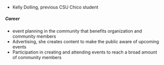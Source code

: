 - Kelly Dolling, previous CSU Chico student
##### Career
- event planning in the community that benefits organization and community members
- Advertising, she creates content to make the public aware of upcoming events
- Participation in creating and attending events to reach a broad amount of community members